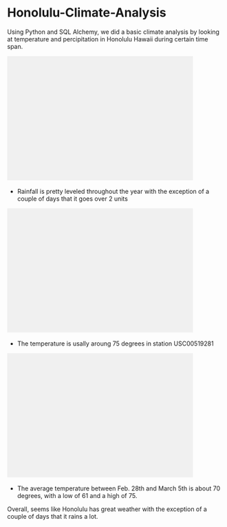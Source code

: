 # Honolulu-Climate-Analysis

Using Python and SQL Alchemy, we did a basic climate analysis by looking at temperature and percipitation in Honolulu Hawaii during certain time span. 

![Image1](date_percip.png)
* Rainfall is pretty leveled throughout the year with the exception of a couple of days that it goes over 2 units 

![Image2](temp_frequency.png)
*  The temperature is usally aroung 75 degrees in station USC00519281

![Image3](trip_avg_temp.png)
* The average temperature between Feb. 28th and March 5th is about 70 degrees, with a low of 61 and a high of 75. 

Overall, seems like Honolulu has great weather with the exception of a couple of days that it rains a lot.
